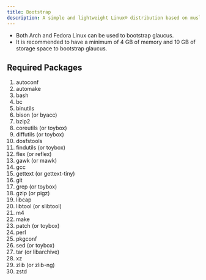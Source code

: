 ```yaml
---
title: Bootstrap
description: A simple and lightweight Linux® distribution based on musl libc and toybox
---
```


- Both Arch and Fedora Linux can be used to bootstrap glaucus.
- It is recommended to have a minimum of 4 GB of memory and 10 GB of storage space to bootstrap glaucus.

## Required Packages
1. autoconf
2. automake
3. bash
4. bc
5. binutils
6. bison (or byacc)
7. bzip2
8. coreutils (or toybox)
9. diffutils (or toybox)
10. dosfstools
11. findutils (or toybox)
12. flex (or reflex)
13. gawk (or mawk)
14. gcc
15. gettext (or gettext-tiny)
16. git
17. grep (or toybox)
18. gzip (or pigz)
19. libcap
20. libtool (or slibtool)
21. m4
22. make
23. patch (or toybox)
24. perl
25. pkgconf
26. sed (or toybox)
27. tar (or libarchive)
28. xz
29. zlib (or zlib-ng)
30. zstd
